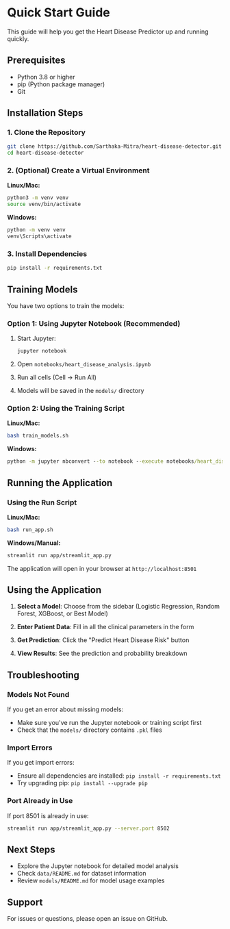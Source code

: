 # Quick Start Guide

This guide will help you get the Heart Disease Predictor up and running quickly.

## Prerequisites

- Python 3.8 or higher
- pip (Python package manager)
- Git

## Installation Steps

### 1. Clone the Repository

```bash
git clone https://github.com/Sarthaka-Mitra/heart-disease-detector.git
cd heart-disease-detector
```

### 2. (Optional) Create a Virtual Environment

**Linux/Mac:**
```bash
python3 -m venv venv
source venv/bin/activate
```

**Windows:**
```cmd
python -m venv venv
venv\Scripts\activate
```

### 3. Install Dependencies

```bash
pip install -r requirements.txt
```

## Training Models

You have two options to train the models:

### Option 1: Using Jupyter Notebook (Recommended)

1. Start Jupyter:
   ```bash
   jupyter notebook
   ```

2. Open `notebooks/heart_disease_analysis.ipynb`

3. Run all cells (Cell → Run All)

4. Models will be saved in the `models/` directory

### Option 2: Using the Training Script

**Linux/Mac:**
```bash
bash train_models.sh
```

**Windows:**
```cmd
python -m jupyter nbconvert --to notebook --execute notebooks/heart_disease_analysis.ipynb
```

## Running the Application

### Using the Run Script

**Linux/Mac:**
```bash
bash run_app.sh
```

**Windows/Manual:**
```bash
streamlit run app/streamlit_app.py
```

The application will open in your browser at `http://localhost:8501`

## Using the Application

1. **Select a Model**: Choose from the sidebar (Logistic Regression, Random Forest, XGBoost, or Best Model)

2. **Enter Patient Data**: Fill in all the clinical parameters in the form

3. **Get Prediction**: Click the "Predict Heart Disease Risk" button

4. **View Results**: See the prediction and probability breakdown

## Troubleshooting

### Models Not Found

If you get an error about missing models:
- Make sure you've run the Jupyter notebook or training script first
- Check that the `models/` directory contains `.pkl` files

### Import Errors

If you get import errors:
- Ensure all dependencies are installed: `pip install -r requirements.txt`
- Try upgrading pip: `pip install --upgrade pip`

### Port Already in Use

If port 8501 is already in use:
```bash
streamlit run app/streamlit_app.py --server.port 8502
```

## Next Steps

- Explore the Jupyter notebook for detailed model analysis
- Check `data/README.md` for dataset information
- Review `models/README.md` for model usage examples

## Support

For issues or questions, please open an issue on GitHub.
